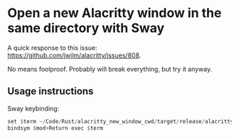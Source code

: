 # Open a new Alacritty window in the same directory with Sway

A quick response to this issue: https://github.com/jwilm/alacritty/issues/808.

No means foolproof. Probably will break everything, but try it anyway.

## Usage instructions

Sway keybinding:

```rust
set $term ~/Code/Rust/alacritty_new_window_cwd/target/release/alacritty_new_window_cwd
bindsym $mod+Return exec $term
```


